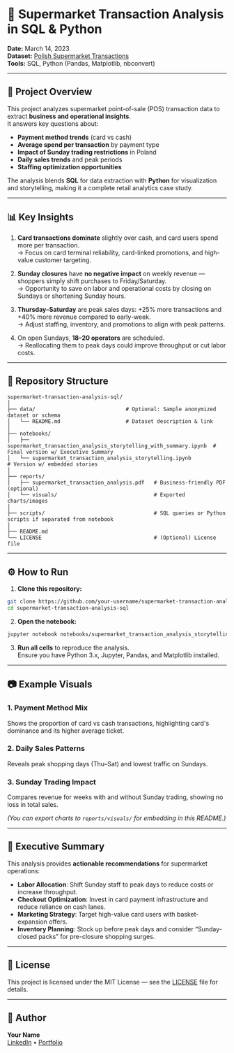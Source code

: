# 🛒 Supermarket Transaction Analysis in SQL & Python

**Date:** March 14, 2023  
**Dataset:** [Polish Supermarket Transactions](https://www.mdpi.com/2306-5729/4/2/67/htm)  
**Tools:** SQL, Python (Pandas, Matplotlib, nbconvert)

---

## 📖 Project Overview
This project analyzes supermarket point-of-sale (POS) transaction data to extract **business and operational insights**.  
It answers key questions about:

- **Payment method trends** (card vs cash)  
- **Average spend per transaction** by payment type  
- **Impact of Sunday trading restrictions** in Poland  
- **Daily sales trends** and peak periods  
- **Staffing optimization opportunities**

The analysis blends **SQL** for data extraction with **Python** for visualization and storytelling, making it a complete retail analytics case study.

---

## 📊 Key Insights

1. **Card transactions dominate** slightly over cash, and card users spend more per transaction.  
   → Focus on card terminal reliability, card-linked promotions, and high-value customer targeting.

2. **Sunday closures** have **no negative impact** on weekly revenue — shoppers simply shift purchases to Friday/Saturday.  
   → Opportunity to save on labor and operational costs by closing on Sundays or shortening Sunday hours.

3. **Thursday–Saturday** are peak sales days: +25% more transactions and +40% more revenue compared to early-week.  
   → Adjust staffing, inventory, and promotions to align with peak patterns.

4. On open Sundays, **18–20 operators** are scheduled.  
   → Reallocating them to peak days could improve throughput or cut labor costs.

---

## 📂 Repository Structure

```
supermarket-transaction-analysis-sql/
│
├── data/                             # Optional: Sample anonymized dataset or schema
│   └── README.md                     # Dataset description & link
│
├── notebooks/
│   ├── supermarket_transaction_analysis_storytelling_with_summary.ipynb  # Final version w/ Executive Summary
│   └── supermarket_transaction_analysis_storytelling.ipynb                # Version w/ embedded stories
│
├── reports/
│   ├── supermarket_transaction_analysis.pdf   # Business-friendly PDF (optional)
│   └── visuals/                               # Exported charts/images
│
├── scripts/                                   # SQL queries or Python scripts if separated from notebook
│
├── README.md
└── LICENSE                                    # (Optional) License file
```

---

## ⚙️ How to Run

1. **Clone this repository:**
```bash
git clone https://github.com/your-username/supermarket-transaction-analysis-sql.git
cd supermarket-transaction-analysis-sql
```

2. **Open the notebook:**
```bash
jupyter notebook notebooks/supermarket_transaction_analysis_storytelling_with_summary.ipynb
```

3. **Run all cells** to reproduce the analysis.  
   Ensure you have Python 3.x, Jupyter, Pandas, and Matplotlib installed.

---

## 📷 Example Visuals

### 1. Payment Method Mix
Shows the proportion of card vs cash transactions, highlighting card's dominance and its higher average ticket.

### 2. Daily Sales Patterns
Reveals peak shopping days (Thu–Sat) and lowest traffic on Sundays.

### 3. Sunday Trading Impact
Compares revenue for weeks with and without Sunday trading, showing no loss in total sales.

*(You can export charts to `reports/visuals/` for embedding in this README.)*

---

## 📄 Executive Summary

This analysis provides **actionable recommendations** for supermarket operations:

- **Labor Allocation**: Shift Sunday staff to peak days to reduce costs or increase throughput.  
- **Checkout Optimization**: Invest in card payment infrastructure and reduce reliance on cash lanes.  
- **Marketing Strategy**: Target high-value card users with basket-expansion offers.  
- **Inventory Planning**: Stock up before peak days and consider “Sunday-closed packs” for pre-closure shopping surges.

---

## 📜 License
This project is licensed under the MIT License — see the [LICENSE](LICENSE) file for details.

---

## 🙋 Author
**Your Name**  
[LinkedIn](https://www.linkedin.com/) • [Portfolio](https://github.com/your-username)
